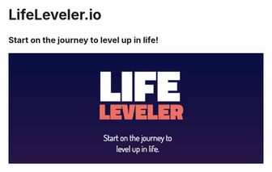 # LifeLeveler.io
### Start on the journey to level up in life!

![LifeLeveler](https://raw.githubusercontent.com/leongaban/github_images/master/lifeleveler_banner.png)